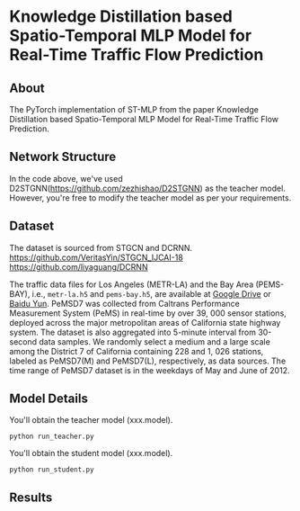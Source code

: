 # Knowledge Distillation based Spatio-Temporal MLP Model for Real-Time Traffic Flow Prediction

## About

The PyTorch implementation of ST-MLP from the paper Knowledge Distillation based Spatio-Temporal MLP Model for Real-Time Traffic Flow Prediction.

## Network Structure



In the code above, we've used D2STGNN(https://github.com/zezhishao/D2STGNN) as the teacher model. However, you're free to modify the teacher model as per your requirements. 

## Dataset

The dataset is sourced from STGCN and DCRNN.
https://github.com/VeritasYin/STGCN_IJCAI-18
https://github.com/liyaguang/DCRNN

The traffic data files for Los Angeles (METR-LA) and the Bay Area (PEMS-BAY), i.e., `metr-la.h5` and `pems-bay.h5`, are available at [Google Drive](https://drive.google.com/open?id=10FOTa6HXPqX8Pf5WRoRwcFnW9BrNZEIX) or [Baidu Yun](https://pan.baidu.com/s/14Yy9isAIZYdU__OYEQGa_g).
PeMSD7 was collected from Caltrans Performance Measurement System (PeMS) in real-time by over 39, 000 sensor stations, deployed across the major metropolitan areas of California state highway system. The dataset is also aggregated into 5-minute interval from 30-second data samples. We randomly select a medium and a large scale among the District 7 of California containing 228 and 1, 026 stations, labeled as PeMSD7(M) and PeMSD7(L), respectively, as data sources. The time range of PeMSD7 dataset is in the weekdays of May and June of 2012.


## Model Details

You'll obtain the teacher model (xxx.model).

`python run_teacher.py` 

You'll obtain the student model (xxx.model).

`python run_student.py`


## Results



